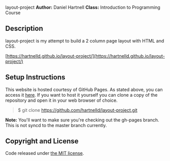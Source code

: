 layout-project
__Author:__ Daniel Hartnell
__Class:__ Introduction to Programming Course

## Description

layout-project is my attempt to build a 2 column page layout with HTML and CSS.

[https://hartnelld.github.io/layout-project/](https://hartnelld.github.io/layout-project/)

## Setup Instructions

This website is hosted courtesy of GitHub Pages. As stated above, you can access it [here](https://hartnelld.github.io/layout-project/). If you want to host it yourself you can clone a copy of the repository and open it in your web browser of choice.

>$ git clone https://github.com/hartnelld/layout-project.git

__Note:__ You'll want to make sure you're checking out the gh-pages branch. This is not syncd to the master branch currently.

## Copyright and License

Code released under [the MIT license](https://github.com/hartnelld/about-me/blob/gh-pages/LICENSE.txt). 

